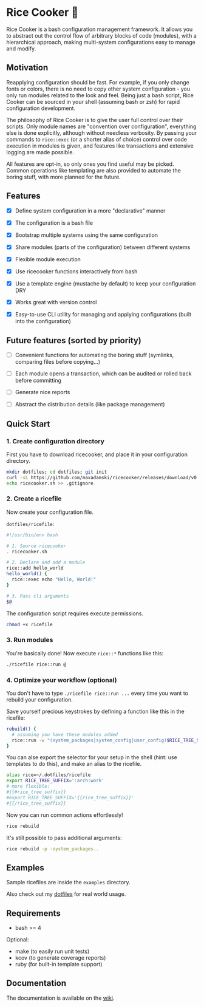 # Rice Cooker 🍚

Rice Cooker is a bash configuration management framework. It allows you to abstract out the control flow of arbitrary blocks of code (modules), with a hierarchical approach, making multi-system configurations easy to manage and modify. 


## Motivation

Reapplying configuration should be fast. For example, if you only change fonts or colors, there is no need to copy other system configuration - you only run modules related to the look and feel. Being just a bash script, Rice Cooker can be sourced in your shell (assuming bash or zsh) for rapid configuration development.

The philosophy of Rice Cooker is to give the user full control over their scripts. Only module names are "convention over configuration", everything else is done explicitly, although without needless verbosity. By passing your commands to `rice::exec` (or a shorter alias of choice) control over code execution in modules is given, and features like transactions and extensive logging are made possible. 

All features are opt-in, so only ones you find useful may be picked. Common operations like templating are also provided to automate the boring stuff, with more planned for the future.


## Features

- [x] Define system configuration in a more "declarative" manner
- [x] The configuration is a bash file
- [x] Bootstrap multiple systems using the same configuration
- [x] Share modules (parts of the configuration) between different systems
- [x] Flexible module execution
- [x] Use ricecooker functions interactively from bash
- [x] Use a template engine (mustache by default) to keep your configuration DRY
- [x] Works great with version control
- [x] Easy-to-use CLI utility for managing and applying configurations (built into the configuration)



## Future features (sorted by priority)

- [ ] Convenient functions for automating the boring stuff (symlinks, comparing files before copying…)
- [ ] Each module opens a transaction, which can be audited or rolled back before committing
- [ ] Generate nice reports
- [ ] Abstract the distribution details (like package management)



## Quick Start

### 1. Create configuration directory

First you have to download ricecooker, and place it in your configuration directory.

```sh
mkdir dotfiles; cd dotfiles; git init
curl -sL https://github.com/maxadamski/ricecooker/releases/download/v0.1.0/ricecooker.sh -o ricecooker.sh
echo ricecooker.sh >> .gitignore
```


### 2. Create a ricefile

Now create your configuration file.

`dotfiles/ricefile`:
```sh
#!/usr/bin/env bash

# 1. Source ricecooker
. ricecooker.sh

# 2. Declare and add a module
rice::add hello_world
hello_world() {
  rice::exec echo "Hello, World!"
}

# 3. Pass cli arguments
$@
```

The configuration script requires execute permissions.

```sh
chmod +x ricefile
```


### 3. Run modules

You're basically done! Now execute `rice::*` functions like this:

```sh
./ricefile rice::run @
```


### 4. Optimize your workflow (optional)

You don't have to type `./ricefile rice::run ...` every time you want to rebuild your configuration.

Save yourself precious keystrokes by defining a function like this in the ricefile:

```sh
rebuild() {
  # assuming you have these modules added
  rice::run -w "(system_packages|system_config|user_config)$RICE_TREE_SUFFIX" "$@"
}
```

You can alse export the selector for your setup in the shell (hint: use templates to do this), and make an alias to the ricefile.

```sh
alias rice=~/.dotfiles/ricefile
export RICE_TREE_SUFFIX=':arch:work'
# more flexible:
#{{#rice_tree_suffix}}
#export RICE_TREE_SUFFIX='{{rice_tree_suffix}}'
#{{/rice_tree_suffix}}
```

Now you can run common actions effortlessly!

```sh
rice rebuild
```

It's still possible to pass additional arguments:

```sh
rice rebuild -p -system_packages..
```



## Examples

Sample ricefiles are inside the `examples` directory.

Also check out my [dotfiles](https://github.com/maxadamski/dotfiles) for real world usage.



## Requirements

- bash >= 4

Optional:
- make (to easily run unit tests)
- kcov (to generate coverage reports)
- ruby (for built-in template support)



## Documentation

The documentation is available on the [wiki](https://github.com/maxadamski/ricecooker/wiki).
